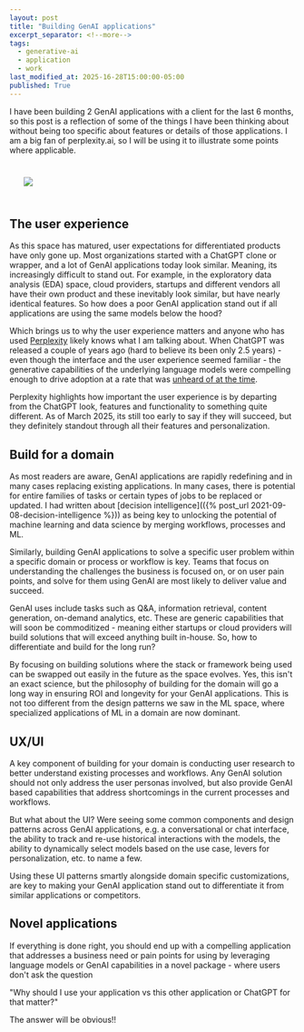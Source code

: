 ```yaml
---
layout: post
title: "Building GenAI applications"
excerpt_separator: <!--more-->
tags:
  - generative-ai
  - application
  - work
last_modified_at: 2025-16-28T15:00:00-05:00
published: True
---
```


I have been building 2 GenAI applications with a client for the last 6 months, so this post is a reflection of some of the things I have been thinking about without being too specific about features or details of those applications. I am a big fan of perplexity.ai, so I will be using it to illustrate some points where applicable.

<p>
    <img style="padding: 25px;" src="https://lh3.googleusercontent.com/d/1wMD_J8rCcwP6mUPzFgwJjekkAeNxWzmX=s600">
</p>

## The user experience

As this space has matured, user expectations for differentiated products have only gone up. Most organizations started with a ChatGPT clone or wrapper, and a lot of GenAI applications today look similar. Meaning, its increasingly difficult to stand out. For example, in the exploratory data analysis (EDA) space, cloud providers, startups and different vendors all have their own product and these inevitably look similar, but have nearly identical features. So how does a poor GenAI application stand out if all applications are using the same models below the hood?

Which brings us to why the user experience matters and anyone who has used [Perplexity](https://www.perplexity.ai/) likely knows what I am talking about. When ChatGPT was released a couple of years ago (hard to believe its been only 2.5 years) - even though the interface and the user experience seemed familiar - the generative capabilities of the underlying language models were compelling enough to drive adoption at a rate that was [unheard of at the time](https://www.reuters.com/technology/chatgpt-sets-record-fastest-growing-user-base-analyst-note-2023-02-01/).

Perplexity highlights how important the user experience is by departing from the ChatGPT look, features and functionality to something quite different. As of March 2025, its still too early to say if they will succeed, but they definitely standout through all their features and personalization.

## Build for a domain

As most readers are aware, GenAI applications are rapidly redefining and in many cases replacing existing applications. In many cases, there is potential for entire families of tasks or certain types of jobs to be replaced or updated. I had written about [decision intelligence](({% post_url 2021-09-08-decision-intelligence %})) as being key to unlocking the potential of machine learning and data science by merging workflows, processes and ML.

Similarly, building GenAI applications to solve a specific user problem within a specific domain or process or workflow is key. Teams that focus on understanding the challenges the business is focused on, or on user pain points, and solve for them using GenAI are most likely to deliver value and succeed.

GenAI uses include tasks such as Q&A, information retrieval, content generation, on-demand analytics, etc. These are generic capabilities that will soon be commoditized - meaning either startups or cloud providers will build solutions that will exceed anything built in-house. So, how to differentiate and build for the long run?

By focusing on building solutions where the stack or framework being used can be swapped out easily in the future as the space evolves. Yes, this isn't an exact science, but the philosophy of building for the domain will go a long way in ensuring ROI and longevity for your GenAI applications. This is not too different from the design patterns we saw in the ML space, where specialized applications of ML in a domain are now dominant.

## UX/UI

A key component of building for your domain is conducting user research to better understand existing processes and workflows. Any GenAI solution should not only address the user personas involved, but also provide GenAI based capabilities that address shortcomings in the current processes and workflows.

But what about the UI? Were seeing some common components and design patterns across GenAI applications, e.g. a conversational or chat interface, the ability to track and re-use historical interactions with the models, the ability to dynamically select models based on the use case, levers for personalization, etc. to name a few.

Using these UI patterns smartly alongside domain specific customizations, are key to making your GenAI application stand out to differentiate it from  similar applications or competitors.

## Novel applications

If everything is done right, you should end up with a compelling application that addresses a business need or pain points for using by leveraging language models or GenAI capabilities in a novel package - where users don't ask the question 

"Why should I use your application vs this other application or ChatGPT for that matter?"

The answer will be obvious!!
